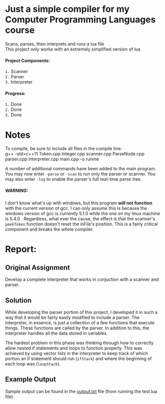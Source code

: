 # Just a simple compiler for my Computer Programming Languages course  
Scans, parses, then interprets and runs a lua file  
This project only works with an extremely simplified version of lua  

#### Project Components:  
`1.` Scanner  
`2.` Parser  
`3.` Interpreter  

#### Progress:  
`1.` Done  
`2.` Done  
`3.` Done  

# Notes  
To compile, be sure to include all files in the compile line:  
g++ -std=c++11 Token.cpp Integer.cpp scanner.cpp ParseNode.cpp parser.cpp interpreter.cpp main.cpp -o runme  

A number of additional commands have been added to the main program. You may now enter `-parse` or `-scan` to run only the parser or scanner. You may also enter `-log` to enable the parser's full real-time parse tree.  

##### WARNING:  
I don't know what's up with windows, but this program **will not function** with the current version of gcc. I can only assume this is because the windows version of gcc is currently 5.1.0 while the one on my linux machine is 5.4.0 . Regardless, what ever the cause, the effect is that the scanner's `peekToken` function doesn't reset the inFile's position. This is a fairly critical component and breaks the whole compiler.  

# Report:  
## Original Assignment  
Develop a complete interpreter that works in conjuction with a scanner and parser.  

## Solution  
While developing the parser portion of this project, I developed it in such a way that it would be fairly easily modified to include a parser. The interpreter, in essence, is just a collection of a few functions that execute things. These functions are called by the parser. In addition to this, the interpreter handles all the data stored in variables.  

The hardest problem in this phase was thinking through how to correctly allow nested if statements and loops to function properly. This was achieved by using vector lists in the interpreter to keep track of which portion an if statement should run (`ifStack`) and where the beginning of each loop was (`loopStack`).  

## Example Output  
Sample output can be found in the [output.txt](https://github.com/DariusMiu/Lua-Compiler-Project/blob/master/output.txt) file (from running the test.lua file).  
